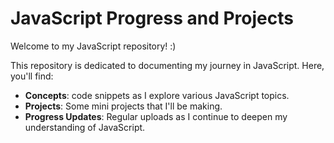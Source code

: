 # JavaScript Progress and Projects

Welcome to my JavaScript repository! :) 

This repository is dedicated to documenting my journey in JavaScript. Here, you'll find:  
- **Concepts**: code snippets as I explore various JavaScript topics.  
- **Projects**: Some mini projects that I'll be making. 
- **Progress Updates**: Regular uploads as I continue to deepen my understanding of JavaScript.  


